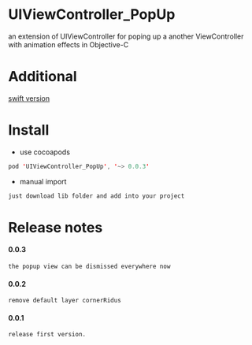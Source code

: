 # UIViewController_PopUp

an extension of UIViewController for poping up a another ViewController with animation effects in Objective-C

# Additional

[swift version](https://github.com/litt1e-p/UIViewController-PopUp)

# Install

- use cocoapods
```swift
pod 'UIViewController_PopUp', '~> 0.0.3'
```
- manual import
```swift
just download lib folder and add into your project
```

# Release notes

#### 0.0.3

`the popup view can be dismissed everywhere now`

#### 0.0.2

`remove default layer cornerRidus`

#### 0.0.1

`release first version.`

